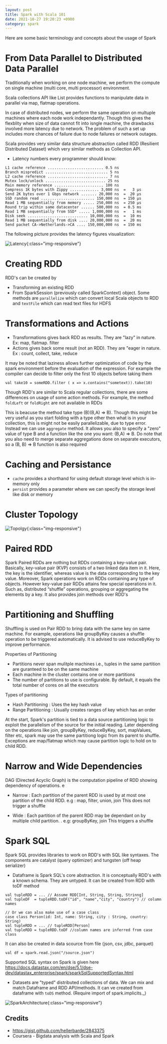 ```yaml
---
layout: post
title: Spark with Scala 101
date: 2021-10-27 19:20:23 +0900
category: spark
---
```


Here are some basic terminology and concepts about the usage of Spark 

# From Data Parallel to Distributed Data Parallel

Traditionally when working on one node machine, we perform the compute on single machine (multi core, multi processor) environment. 

Scala collections API like List provides functions to manipulate data in parallel via map, flatmap operations. 

In case of distributed nodes, we perform the same operation on multuple machines where each node work independantly. Though this gives the flexblity when size of data cannot fit into isngle machine, the drawbacks involved more latency due to network. The problem of such a set up includes more chances of failure due to node failures or network outages. 

Scala provides very similar data structure abstraction called RDD (Resilient Distributed Dataset) which very similar methods as Collection API. 

- Latency numbers every programmer should know:

```
L1 cache reference ......................... 0.5 ns
Branch mispredict ............................ 5 ns
L2 cache reference ........................... 7 ns
Mutex lock/unlock ........................... 25 ns
Main memory reference ...................... 100 ns             
Compress 1K bytes with Zippy ............. 3,000 ns  =   3 µs
Send 2K bytes over 1 Gbps network ....... 20,000 ns  =  20 µs
SSD random read ........................ 150,000 ns  = 150 µs
Read 1 MB sequentially from memory ..... 250,000 ns  = 250 µs
Round trip within same datacenter ...... 500,000 ns  = 0.5 ms
Read 1 MB sequentially from SSD* ..... 1,000,000 ns  =   1 ms
Disk seek ........................... 10,000,000 ns  =  10 ms
Read 1 MB sequentially from disk .... 20,000,000 ns  =  20 ms
Send packet CA->Netherlands->CA .... 150,000,000 ns  = 150 ms
```

The following picture provides the latency figures visualization:

![Latency](/assets/general/latencynumbers.png){:class="img-responsive"}


# Creating RDD

RDD's can be created by 
- Transforming an existing RDD
- From SparkSession (previously called SparkContext) object. Some methods are 
`parallelize`  which can convert local Scala objects to RDD and `textFile` which can read text files for HDFS 


# Transformations and Actions

- Transformations gives back RDD as results. They are "lazy" in nature. Ex: map, flatmap. filter
- Actions gives back some result (not an RDD). They are "eager in nature. Ex : count, collect, take, reduce

It may be noted that laziness allows further optimization of code by the spark environment before the evaluation of the expression. 
For example the compiler can decide to filter only the first 10 objects before taking them

```
val take10 = someRDD.filter ( x => x.contains("sometext)).take(10)
```

Though RDD's are similar to Scala regular collections, there are some differences on usage of some action methods. 
For example, the method `foldLeft` or `foldRight` are not available in RDDs

This is beacuse the method take type (B)(B,A) => B). Though this might be very useful as you start folding with a type other then what is in your collection, this is might not be easily parallelizable, due to type error. 
Instead we can use `aggregate` method. It allows you also to specify a "zero" value of type B and a function like the one you want: (B,A) => B. Do note that you also need to merge separate aggregations done on separate executors, so a (B, B) => B function is also required


# Caching and Persistance

- `cache` provides a shorthand for using default storage level which is in-memory only
- `persist` provides a parameter where we can specify the storage level like disk or memory


# Cluster Topology

![Topolgy](/assets/general/sparktopology.png){:class="img-responsive"}



# Paired RDD
Spark Paired RDDs are nothing but RDDs containing a key-value pair. Basically, key-value pair (KVP) consists of a two linked data item in it. Here, the key is the identifier, whereas value is the data corresponding to the key value.
Moreover, Spark operations work on RDDs containing any type of objects. However key-value pair RDDs attains few special operations in it. Such as, distributed “shuffle” operations, grouping or aggregating the elements by a key.
It also provides join methods over RDD's

# Partitioning and Shuffling

Shuffling is used on Pair RDD to bring data with the same key on same machine. For example, operations like groupByKey causes a shuffle operation to be triggered automatically. It is advised to use reduceByKey to improve performance. 

Properties of Partitioning
- Partitions never span mulitple machines i.e., tuples in the same partition are guranteed to be on the same machine
- Each machine in the cluster contains one or more partitions
- The number of partitions to use is configurable. By default, it equals the total number of cores on all the executors

Types of partitioning
- Hash Partitioning : Uses the key hash value 
- Range Partitioning : Usually creates ranges of key which has an order

At the start, Spark's partition is  tied to a data source partitioning logic to exploit the parallelism of the source for the initial reading. Later depending on the operations like join, groupByKey, reduceByKey, sort, mapValues, filter etc, spark may use the same partitiong logic from its parent to shuffle. Exceptions are map/flatmap which may cause partition logic to hold on to child RDD. 

# Narrow and Wide Dependencies

DAG (Directed Acyclic Graph) is the computation pipeline of RDD showing dependency of operations. 
e
- Narrow : Each partition of the parent RDD is used by at most one partition of the child RDD. e.g : map, filter, union, join
This does not trigger a shuffle

- Wide : Each partition of the parent RDD may be dependant on by multiple child partition. . e.g: groupByKey, join 
This triggers a shuffle

# Spark SQL

Spark SQL provides libraries to work on RDD's with SQL like syntaxes. The components are catalyst (query optimizer) and tungsten (off heap serializer)

- Dataframe is Spark SQL's core abstraction. It is conceptually RDD's with a known schema. They are untyped. 
It can be created from RDD with toDF method

```
val tupleRDD = ... // Assume RDD[Int, String, String, Strinng]
val tupleDF  = tupleRDD.toDF("id", "name","city", "country") // column names

// Or we can also make use of a case class
case class Person(id: Int, name: String, city : String, country: String)
val tupleRDD = ... // tupleRDD[Person]
val tupleRDD = tupleRDD.toDF //column names are inferred from case class 
```
It can also be created in data scource from file (json, csv, jdbc, parquet)

```
val df = spark.read.json("/source.json")
```

Supported SQL syntax on Spark is given here 
<https://docs.datastax.com/en/dse/5.1/dse-dev/datastax_enterprise/spark/sparkSqlSupportedSyntax.html>

- Datasets are "typed" distributed collections of data. We can mix and match Dataframe and RDD API/methods.
It can ve created from dataframe with `toDS` method. (Require import of spark.implicits._)


![SparkArchitecture](/assets/general/sparkarchitecture.png){:class="img-responsive"}




## Credits

* <https://gist.github.com/hellerbarde/2843375>
* Coursera - Bigdata analysis with Scala and Spark